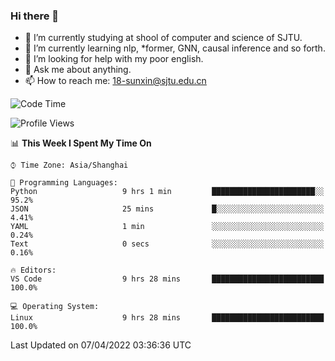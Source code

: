 ### Hi there 👋

<!--
**sunxin000/sunxin000** is a ✨ _special_ ✨ repository because its `README.md` (this file) appears on your GitHub profile.

Here are some ideas to get you started:

- 🔭 I’m currently working on ...
- 🌱 I’m currently learning ...
- 👯 I’m looking to collaborate on ...
- 🤔 I’m looking for help with ...
- 💬 Ask me about ...
- 📫 How to reach me: ...
- 😄 Pronouns: ...
- ⚡ Fun fact: ...
-->
- 🏫 I’m currently studying at shool of computer and science of SJTU.
- 🌱 I’m currently learning nlp, \*former, GNN, causal inference and so forth.
- 🤔 I’m looking for help with my poor english.
- 💬 Ask me about anything.
- 📫 How to reach me: 18-sunxin@sjtu.edu.cn
<!--START_SECTION:waka-->
![Code Time](http://img.shields.io/badge/Code%20Time-135%20hrs%2047%20mins-blue)

![Profile Views](http://img.shields.io/badge/Profile%20Views-10-blue)

📊 **This Week I Spent My Time On** 

```text
⌚︎ Time Zone: Asia/Shanghai

💬 Programming Languages: 
Python                   9 hrs 1 min         ███████████████████████░░   95.2% 
JSON                     25 mins             █░░░░░░░░░░░░░░░░░░░░░░░░   4.41% 
YAML                     1 min               ░░░░░░░░░░░░░░░░░░░░░░░░░   0.24% 
Text                     0 secs              ░░░░░░░░░░░░░░░░░░░░░░░░░   0.16%

🔥 Editors: 
VS Code                  9 hrs 28 mins       █████████████████████████   100.0%

💻 Operating System: 
Linux                    9 hrs 28 mins       █████████████████████████   100.0%

```


 Last Updated on 07/04/2022 03:36:36 UTC
<!--END_SECTION:waka-->
